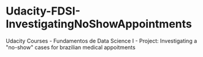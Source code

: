# Udacity-FDSI-InvestigatingNoShowAppointments
Udacity Courses - Fundamentos de Data Science I - Project: Investigating a "no-show" cases for brazilian medical appoitments
